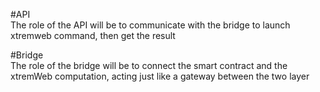 #API    
The role of the API will be to communicate with the bridge to launch xtremweb command, then get the result

#Bridge    
The role of the bridge will be to connect the smart contract and the xtremWeb computation, acting just like a gateway between the two layer

